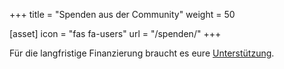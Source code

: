 +++
title = "Spenden aus der Community"
weight = 50

[asset]
  icon = "fas fa-users"
  url = "/spenden/"
+++

Für die langfristige Finanzierung braucht es eure [Unterstützung](/spenden/).
